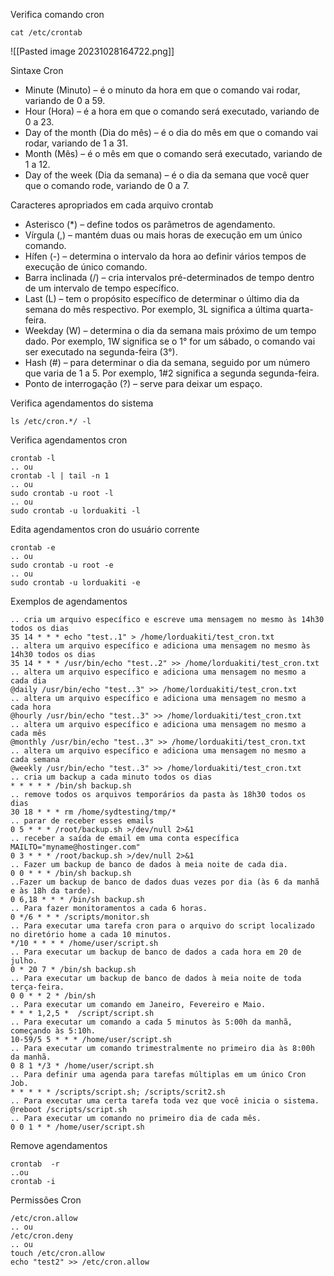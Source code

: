 Verifica comando cron
```
cat /etc/crontab
```

![[Pasted image 20231028164722.png]]


Sintaxe Cron
* Minute (Minuto) – é o minuto da hora em que o comando vai rodar, variando de 0 a 59.
* Hour (Hora) – é a hora em que o comando será executado, variando de 0 a 23.
* Day of the month (Dia do mês) – é o dia do mês em que o comando vai rodar, variando de 1 a 31.
* Month (Mês) – é o mês em que o comando será executado, variando de 1 a 12.
* Day of the week (Dia da semana) – é o dia da semana que você quer que o comando rode, variando de 0 a 7.

Caracteres apropriados em cada arquivo crontab
* Asterisco (*) – define todos os parâmetros de agendamento.
* Vírgula (,) – mantém duas ou mais horas de execução em um único comando.
* Hífen (-) – determina o intervalo da hora ao definir vários tempos de execução de único comando.
* Barra inclinada (/) – cria intervalos pré-determinados de tempo dentro de um intervalo de tempo específico.
* Last (L) – tem o propósito específico de determinar o último dia da semana do mês respectivo. Por exemplo, 3L significa a última quarta-feira.
* Weekday (W) – determina o dia da semana mais próximo de um tempo dado. Por exemplo, 1W significa se o 1° for um sábado, o comando vai ser executado na segunda-feira (3°).
* Hash (#) – para determinar o dia da semana, seguido por um número que varia de 1 a 5. Por exemplo, 1#2 significa a segunda segunda-feira.
* Ponto de interrogação (?) – serve para deixar um espaço.


Verifica agendamentos do sistema
```
ls /etc/cron.*/ -l
```

Verifica agendamentos cron
```
crontab -l
.. ou
crontab -l | tail -n 1
.. ou
sudo crontab -u root -l
.. ou
sudo crontab -u lorduakiti -l
```

Edita agendamentos cron do usuário corrente
```
crontab -e
.. ou
sudo crontab -u root -e
.. ou
sudo crontab -u lorduakiti -e
```

Exemplos de agendamentos
```
.. cria um arquivo específico e escreve uma mensagem no mesmo às 14h30 todos os dias
35 14 * * * echo "test..1" > /home/lorduakiti/test_cron.txt
.. altera um arquivo específico e adiciona uma mensagem no mesmo às 14h30 todos os dias
35 14 * * * /usr/bin/echo "test..2" >> /home/lorduakiti/test_cron.txt
.. altera um arquivo específico e adiciona uma mensagem no mesmo a cada dia
@daily /usr/bin/echo "test..3" >> /home/lorduakiti/test_cron.txt
.. altera um arquivo específico e adiciona uma mensagem no mesmo a cada hora
@hourly /usr/bin/echo "test..3" >> /home/lorduakiti/test_cron.txt
.. altera um arquivo específico e adiciona uma mensagem no mesmo a cada mês
@monthly /usr/bin/echo "test..3" >> /home/lorduakiti/test_cron.txt
.. altera um arquivo específico e adiciona uma mensagem no mesmo a cada semana
@weekly /usr/bin/echo "test..3" >> /home/lorduakiti/test_cron.txt
.. cria um backup a cada minuto todos os dias
* * * * * /bin/sh backup.sh
.. remove todos os arquivos temporários da pasta às 18h30 todos os dias
30 18 * * * rm /home/sydtesting/tmp/*
.. parar de receber esses emails
0 5 * * * /root/backup.sh >/dev/null 2>&1
.. receber a saída de email em uma conta específica
MAILTO="myname@hostinger.com"
0 3 * * * /root/backup.sh >/dev/null 2>&1
.. Fazer um backup de banco de dados à meia noite de cada dia.
0 0 * * * /bin/sh backup.sh
..Fazer um backup de banco de dados duas vezes por dia (às 6 da manhã e às 18h da tarde).
0 6,18 * * * /bin/sh backup.sh
.. Para fazer monitoramentos a cada 6 horas.
0 */6 * * * /scripts/monitor.sh
.. Para executar uma tarefa cron para o arquivo do script localizado no diretório home a cada 10 minutos.
*/10 * * * * /home/user/script.sh
.. Para executar um backup de banco de dados a cada hora em 20 de julho.
0 * 20 7 * /bin/sh backup.sh
.. Para executar um backup de banco de dados à meia noite de toda terça-feira.
0 0 * * 2 * /bin/sh
.. Para executar um comando em Janeiro, Fevereiro e Maio.
* * * 1,2,5 *  /script/script.sh
.. Para executar um comando a cada 5 minutos às 5:00h da manhã, começando às 5:10h.
10-59/5 5 * * * /home/user/script.sh
.. Para executar um comando trimestralmente no primeiro dia às 8:00h da manhã.
0 8 1 */3 * /home/user/script.sh
.. Para definir uma agenda para tarefas múltiplas em um único Cron Job.
* * * * * /scripts/script.sh; /scripts/scrit2.sh
.. Para executar uma certa tarefa toda vez que você inicia o sistema.
@reboot /scripts/script.sh
.. Para executar um comando no primeiro dia de cada mês.
0 0 1 * * /home/user/script.sh
```

Remove agendamentos
```
crontab  -r
..ou
crontab -i
```

Permissões Cron
```
/etc/cron.allow
.. ou
/etc/cron.deny
.. ou
touch /etc/cron.allow
echo "test2" >> /etc/cron.allow
```

